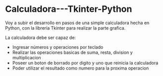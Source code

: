 # Calculadora---Tkinter-Python
Voy a subir el desarrollo en pasos de una simple calculadora hecha en Python, con la librería Tkinter para realizar la parte grafica.

La calculadora debe ser capaz de: 
- Ingresar números y operaciones por teclado
- Realizar las operaciones basicas de suma, resta, division y multiplicacion
- Poseer un boton de borrado por digito y uno que reinicia la calculadora
- Poder utilizar el resultado como numero para la proxima operacion
